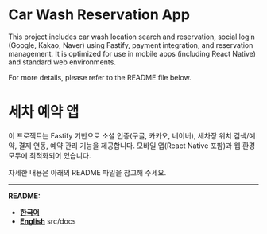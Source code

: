 # Car Wash Reservation App

This project includes car wash location search and reservation, social login (Google, Kakao, Naver) using Fastify, payment integration, and reservation management.
It is optimized for use in mobile apps (including React Native) and standard web environments.

For more details, please refer to the README file below.

# 세차 예약 앱

이 프로젝트는 Fastify 기반으로 소셜 인증(구글, 카카오, 네이버), 세차장 위치 검색/예약, 결제 연동, 예약 관리 기능을 제공합니다.
모바일 앱(React Native 포함)과 웹 환경 모두에 최적화되어 있습니다.

자세한 내용은 아래의 README 파일을 참고해 주세요.

---

**README:**

- **[한국어](./src/docs/README_KR.md)**
- **[English](./src/docs/README_EN.md)**
  src/docs
